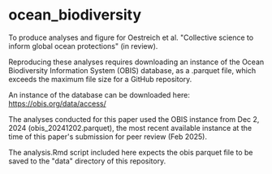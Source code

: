 # ocean_biodiversity
To produce analyses and figure for Oestreich et al. "Collective science to inform global ocean protections" (in review).

Reproducing these analyses requires downloading an instance of the Ocean Biodiversity Information System (OBIS) database, as a .parquet file, which exceeds the maximum file size for a GitHub repository. 

An instance of the database can be downloaded here: https://obis.org/data/access/

The analyses conducted for this paper used the OBIS instance from Dec 2, 2024 (obis_20241202.parquet), the most recent available instance at the time of this paper's submission for peer review (Feb 2025).

The analysis.Rmd script included here expects the obis parquet file to be saved to the "data" directory of this repository.



